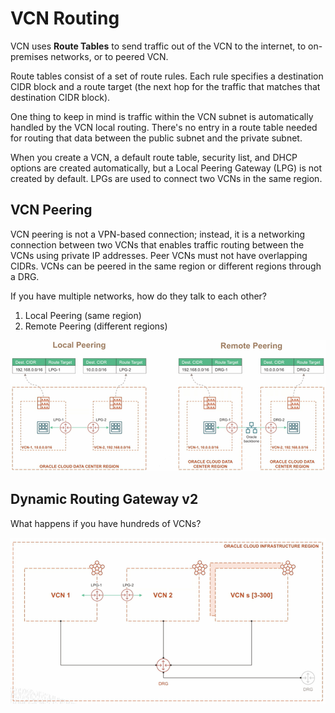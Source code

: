 # VCN Routing

VCN uses **Route Tables** to send traffic out of the VCN to the internet, to on-premises networks, or to peered VCN.

Route tables consist of a set of route rules. Each rule specifies a destination CIDR block and a route target (the next hop for the traffic that matches that destination CIDR block).

One thing to keep in mind is traffic within the VCN subnet is automatically handled by the VCN local routing. There's no entry in a route table needed for routing that data between the public subnet and the private subnet.

When you create a VCN, a default route table, security list, and DHCP options are created automatically, but a Local Peering Gateway (LPG) is not created by default. LPGs are used to connect two VCNs in the same region.

## VCN Peering

VCN peering is not a VPN-based connection; instead, it is a networking connection between two VCNs that enables traffic routing between the VCNs using private IP addresses. Peer VCNs must not have overlapping CIDRs. VCNs can be peered in the same region or different regions through a DRG.

If you have multiple networks, how do they talk to each other? 

1. Local Peering (same region)
2. Remote Peering (different regions)

![VCN Peering](../images/vcn_peering.png)

## Dynamic Routing Gateway v2

What happens if you have hundreds of VCNs?

![Dynamic Router Gateway v2](../images/drg_v2.png)